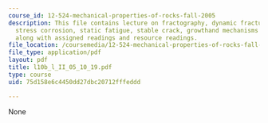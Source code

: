 ```yaml
---
course_id: 12-524-mechanical-properties-of-rocks-fall-2005
description: This file contains lecture on fractography, dynamic fracturing and fractography,
  stress corrosion, static fatigue, stable crack, growthand mechanisms of stress corrosion
  along with assigned readings and resource readings.
file_location: /coursemedia/12-524-mechanical-properties-of-rocks-fall-2005/75d158e6c4450dd27dbc20712fffeddd_l10b_l_II_05_10_19.pdf
file_type: application/pdf
layout: pdf
title: l10b_l_II_05_10_19.pdf
type: course
uid: 75d158e6c4450dd27dbc20712fffeddd

---
```

None